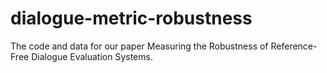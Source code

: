 # dialogue-metric-robustness
The code and data for our paper Measuring the Robustness of Reference-Free Dialogue Evaluation Systems.
